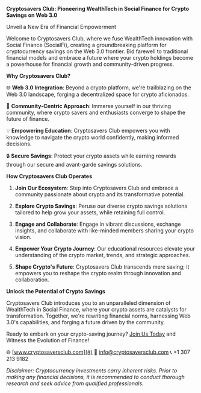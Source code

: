 **Cryptosavers Club: Pioneering WealthTech in Social Finance for Crypto Savings on Web 3.0**

Unveil a New Era of Financial Empowerment

Welcome to Cryptosavers Club, where we fuse WealthTech innovation with Social Finance (SocialFi), creating a groundbreaking platform for cryptocurrency savings on the Web 3.0 frontier. Bid farewell to traditional financial models and embrace a future where your crypto holdings become a powerhouse for financial growth and community-driven progress.

**Why Cryptosavers Club?**

🌐 **Web 3.0 Integration**: Beyond a crypto platform, we're trailblazing on the Web 3.0 landscape, forging a decentralized space for crypto aficionados.

🤝 **Community-Centric Approach**: Immerse yourself in our thriving community, where crypto savers and enthusiasts converge to shape the future of finance.

💡 **Empowering Education**: Cryptosavers Club empowers you with knowledge to navigate the crypto world confidently, making informed decisions.

🔒 **Secure Savings**: Protect your crypto assets while earning rewards through our secure and avant-garde savings solutions.

**How Cryptosavers Club Operates**

1. **Join Our Ecosystem**: Step into Cryptosavers Club and embrace a community passionate about crypto and its transformative potential.

2. **Explore Crypto Savings**: Peruse our diverse crypto savings solutions tailored to help grow your assets, while retaining full control.

3. **Engage and Collaborate**: Engage in vibrant discussions, exchange insights, and collaborate with like-minded members sharing your crypto vision.

4. **Empower Your Crypto Journey**: Our educational resources elevate your understanding of the crypto market, trends, and strategic approaches.

5. **Shape Crypto's Future**: Cryptosavers Club transcends mere saving; it empowers you to reshape the crypto realm through innovation and collaboration.

**Unlock the Potential of Crypto Savings**

Cryptosavers Club introduces you to an unparalleled dimension of WealthTech in Social Finance, where your crypto assets are catalysts for transformation. Together, we're rewriting financial norms, harnessing Web 3.0's capabilities, and forging a future driven by the community.

Ready to embark on your crypto-saving journey? [Join Us Today](#) and Witness the Evolution of Finance!

🌐 [www.cryptosaversclub.com](#)
📧 info@cryptosaversclub.com
📞 +1 307 213 9182

*Disclaimer: Cryptocurrency investments carry inherent risks. Prior to making any financial decisions, it is recommended to conduct thorough research and seek advice from qualified professionals.*
